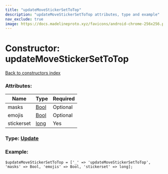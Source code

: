 ```yaml
---
title: "updateMoveStickerSetToTop"
description: "updateMoveStickerSetToTop attributes, type and example"
nav_exclude: true
image: https://docs.madelineproto.xyz/favicons/android-chrome-256x256.png
---
```

# Constructor: updateMoveStickerSetToTop  
[Back to constructors index](/API_docs/constructors/index.html)



### Attributes:

| Name     |    Type       | Required |
|----------|---------------|----------|
|masks|[Bool](/API_docs/types/Bool.html) | Optional|
|emojis|[Bool](/API_docs/types/Bool.html) | Optional|
|stickerset|[long](/API_docs/types/long.html) | Yes|



### Type: [Update](/API_docs/types/Update.html)


### Example:

```
$updateMoveStickerSetToTop = ['_' => 'updateMoveStickerSetToTop', 'masks' => Bool, 'emojis' => Bool, 'stickerset' => long];
```  

